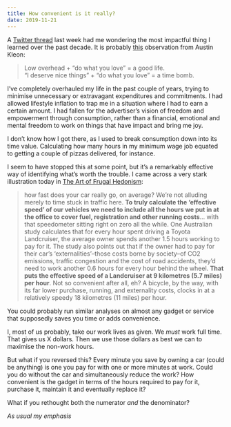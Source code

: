 ```yaml
---
title: How convenient is it really?
date: 2019-11-21
---
```


<!--kg-card-begin: html--><p>A <a href="https://twitter.com/dclingi/status/1195014933588664320?s=21">Twitter thread</a> last week had me wondering the most impactful thing I learned over the past decade. It is probably <a href="https://joshnicholas.com/how-little-is-too-little-overhead/">this</a> observation from Austin Kleon:</p>
<blockquote><p>Low overhead + “do what you love” = a good life.<br />
&#8220;I deserve nice things” + “do what you love” = a time bomb.</p>
</blockquote>
<p>I&#8217;ve completely overhauled my life in the past couple of years, trying to minimise unnecessary or extravagant expenditures and commitments. I had allowed lifestyle inflation to trap me in a situation where I had to earn a certain amount. I had fallen for the advertiser&#8217;s vision of freedom and empowerment through consumption, rather than a financial, emotional and mental freedom to work on things that have impact and bring me joy.</p>
<p>I don&#8217;t know how I got there, as I used to break consumption down into its time value. Calculating how many hours in my minimum wage job equated to getting a couple of pizzas delivered, for instance.</p>
<p>I seem to have stopped this at some point, but it&#8217;s a remarkably effective way of identifying what&#8217;s worth the trouble. I came across a very stark illustration today in <a href="https://www.worldcat.org/title/art-of-frugal-hedonism-a-guide-to-spending-less-while-enjoying-everything-more/oclc/1044562391&#038;referer=brief_results">The Art of Frugal Hedonism</a>:</p>
<blockquote><p>how fast does your car really go, on average? We’re not alluding merely to time stuck in traffic here. <strong>To truly calculate the ‘effective speed’ of our vehicles we need to include all the hours we put in at the office to cover fuel, registration and other running costs</strong>… with that speedometer sitting right on zero all the while. One Australian study calculates that for every hour spent driving a Toyota Landcruiser, the average owner spends another 1.5 hours working to pay for it. The study also points out that if the owner had to pay for their car’s ‘externalities’–those costs borne by society–of CO2 emissions, traffic congestion and the cost of road accidents, they’d need to work another 0.6 hours for every hour behind the wheel. <strong>That puts the effective speed of a Landcruiser at 9 kilometres (5.7 miles) per hour</strong>. Not so convenient after all, eh? A bicycle, by the way, with its far lower purchase, running, and externality costs, clocks in at a relatively speedy 18 kilometres (11 miles) per hour.</p>
</blockquote>
<p>You could probably run similar analyses on almost any gadget or service that supposedly saves you time or adds convenience.</p>
<p>I, most of us probably, take our work lives as given. We <em>must</em> work full time. That gives us X dollars. Then we use those dollars as best we can to maximise the non-work hours.</p>
<p>But what if you reversed this? Every minute you save by owning a car (could be anything) is one you pay for with one or more minutes at work. Could you do without the car and simultaneously reduce the work? How convenient is the gadget in terms of the hours required to pay for it, purchase it, maintain it and eventually replace it?</p>
<p>What if you rethought both the numerator <em>and</em> the denominator?</p>
<p><em>As usual my emphasis</em></p>
<!--kg-card-end: html-->